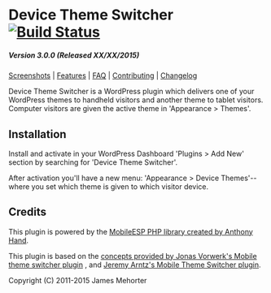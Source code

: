 # Device Theme Switcher [![Build Status](https://travis-ci.org/jamesmehorter/device-theme-switcher.svg?branch=feature%2Funit-testing-development)](https://travis-ci.org/jamesmehorter/device-theme-switcher)

##### Version 3.0.0 (Released XX/XX/2015)

[Screenshots](https://github.com/jamesmehorter/device-theme-switcher/wiki/1-Screenshots) | [Features](https://github.com/jamesmehorter/device-theme-switcher/wiki/2-Features) | [FAQ](https://github.com/jamesmehorter/device-theme-switcher/wiki/3-FAQ) | [Contributing](https://github.com/jamesmehorter/device-theme-switcher/wiki/4-Contributing) | [Changelog](https://github.com/jamesmehorter/device-theme-switcher/wiki/5-Changelog)

Device Theme Switcher is a WordPress plugin which delivers one of your WordPress themes to handheld visitors and another theme to tablet visitors. Computer visitors are given the active theme in 'Appearance > Themes'.

## Installation

Install and activate in your WordPress Dashboard 'Plugins > Add New' section by searching for 'Device Theme Switcher'.

After activation you'll have a new menu: 'Appearance > Device Themes'--where you set which theme is given to which visitor device.

## Credits

This plugin is powered by the [MobileESP PHP library created by Anthony Hand](http://blog.mobileesp.com/).

This plugin is based on the [concepts provided by Jonas Vorwerk's Mobile theme switcher plugin](http://www.jonasvorwerk.com/) , and [Jeremy Arntz's Mobile Theme Switcher plugin](http://www.jeremyarntz.com/).

Copyright (C) 2011-2015 James Mehorter
